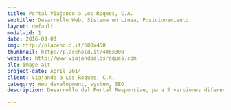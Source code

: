 ```yaml
---
title: Portal Viajando a Los Roques, C.A.
subtitle: Desarrollo Web, Sistema en Línea, Posicionamiento
layout: default
modal-id: 1
date: 2016-03-03
img: http://placehold.it/600x450
thumbnail: http://placehold.it/400x300
website: http://www.viajandoalosroques.com
alt: image-alt
project-date: April 2014
client: Viajando a Los Roques, C.A.
category: Web development, system, SEO
description: Desarrollo del Portal Responsive, para 5 versiones diferentes, multilenguaje, con sistema de cotizaciones en línea y reservas, sistema de administración de contenidos hecho a medida, posicionamiento en buscadores.

---
```

